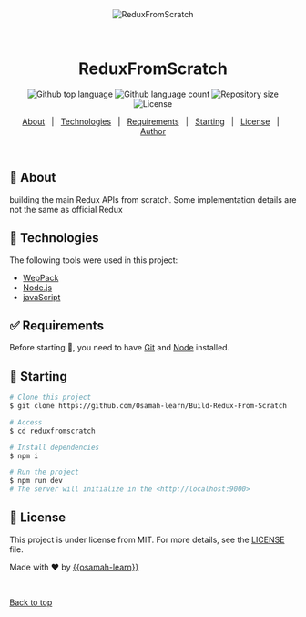 <div align="center" id="top"> 
  <img src="./.github/app.gif" alt="ReduxFromScratch" />

  &#xa0;

  <!-- <a href="https://reduxfromscratch.netlify.app">Demo</a> -->
</div>

<h1 align="center">ReduxFromScratch</h1>

<p align="center">
  <img alt="Github top language" src="https://img.shields.io/github/languages/top/{{osamah-learn}}/reducfromscratch?color=56BEB8">

  <img alt="Github language count" src="https://img.shields.io/github/languages/count/{{osamah-learn}}/reducfromscratch?color=56BEB8">

  <img alt="Repository size" src="https://img.shields.io/github/repo-size/{{osamah-learn}}/reducfromscratch?color=56BEB8">

  <img alt="License" src="https://img.shields.io/github/license/{{osamah-learn}}/reducfromscratch?color=56BEB8">

  <!-- <img alt="Github issues" src="https://img.shields.io/github/issues/{{YOUR_GITHUB_USERNAME}}/reducfromscratch?color=56BEB8" /> -->

  <!-- <img alt="Github forks" src="https://img.shields.io/github/forks/{{osamah-learn}}/reducfromscratch?color=56BEB8" /> -->

  <!-- <img alt="Github stars" src="https://img.shields.io/github/stars/{{osamah-learn}}/reducfromscratch?color=56BEB8" /> -->
</p>

<!-- Status -->

<!-- <h4 align="center"> 
	🚧  ReducFromScratch 🚀 Under construction...  🚧
</h4> 

<hr> -->

<p align="center">
  <a href="#dart-about">About</a> &#xa0; | &#xa0; 
  <a href="#rocket-technologies">Technologies</a> &#xa0; | &#xa0;
  <a href="#white_check_mark-requirements">Requirements</a> &#xa0; | &#xa0;
  <a href="#checkered_flag-starting">Starting</a> &#xa0; | &#xa0;
  <a href="#memo-license">License</a> &#xa0; | &#xa0;
  <a href="https://github.com/{{osamah-learn}}" target="_blank">Author</a>
</p>

<br>

## :dart: About ##

building the main Redux APIs from scratch. Some implementation details are not the same as official Redux


## :rocket: Technologies ##

The following tools were used in this project:

- [WepPack](https://webpack.js.org/guides/installation)
- [Node.js](https://nodejs.org/en/)
- [javaScript](https://developer.mozilla.org/en-US/docs/Web/JavaScript)

## :white_check_mark: Requirements ##

Before starting :checkered_flag:, you need to have [Git](https://git-scm.com) and [Node](https://nodejs.org/en/) installed.

## :checkered_flag: Starting ##

```bash
# Clone this project
$ git clone https://github.com/Osamah-learn/Build-Redux-From-Scratch

# Access
$ cd reduxfromscratch

# Install dependencies
$ npm i

# Run the project
$ npm run dev
# The server will initialize in the <http://localhost:9000>
```

## :memo: License ##

This project is under license from MIT. For more details, see the [LICENSE](LICENSE.md) file.


Made with :heart: by <a href="https://github.com/osamah-learn" target="_blank">{{osamah-learn}}</a>

&#xa0;

<a href="#top">Back to top</a>

